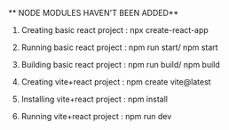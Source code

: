 ** NODE MODULES HAVEN'T BEEN ADDED**

1. Creating basic react project : npx create-react-app
2. Running basic react project : npm run start/ npm start
3. Building basic react project : npm run build/ npm build

1. Creating vite+react project : npm create vite@latest
2. Installing vite+react project : npm install
3. Running vite+react project : npm run dev

